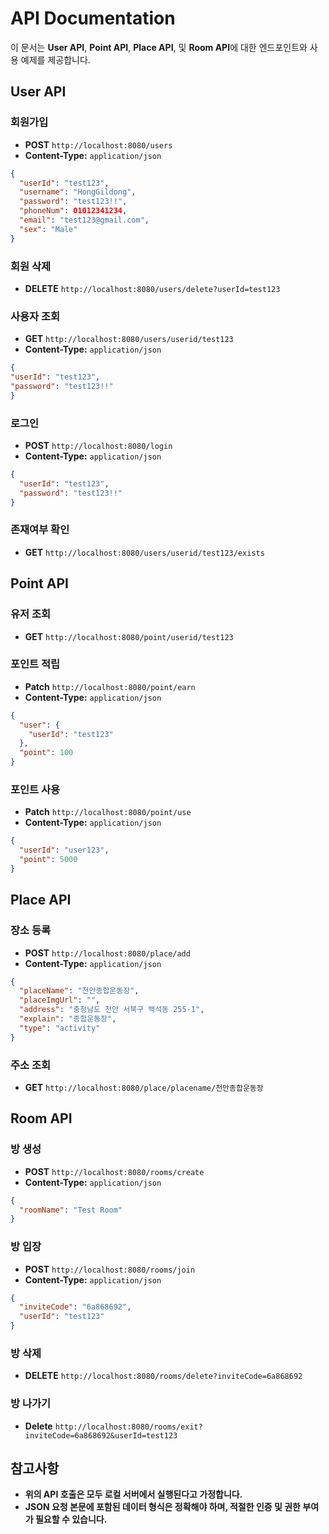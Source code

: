 # API Documentation

이 문서는 **User API**, **Point API**, **Place API**, 및 **Room API**에 대한 엔드포인트와 사용 예제를 제공합니다.

## User API

### 회원가입

- **POST** `http://localhost:8080/users`
- **Content-Type:** `application/json`

```json
{
  "userId": "test123",
  "username": "HongGildong",
  "password": "test123!!",
  "phoneNum": 01012341234,
  "email": "test123@gmail.com",
  "sex": "Male"
}
```
### 회원 삭제
- **DELETE** `http://localhost:8080/users/delete?userId=test123`
### 사용자 조회

- **GET** `http://localhost:8080/users/userid/test123`
- **Content-Type:** `application/json`

```json
{
"userId": "test123",
"password": "test123!!"
}
```
### 로그인
- **POST** `http://localhost:8080/login`
- **Content-Type:** `application/json`

```json
{
  "userId": "test123",
  "password": "test123!!"
}
```

### 존재여부 확인
- **GET** `http://localhost:8080/users/userid/test123/exists`

## Point API

### 유저 조회
- **GET** `http://localhost:8080/point/userid/test123`

### 포인트 적립
- **Patch** `http://localhost:8080/point/earn`
- **Content-Type:** `application/json`

```json
{
  "user": {
    "userId": "test123"
  },
  "point": 100
}
```

### 포인트 사용
- **Patch** `http://localhost:8080/point/use`
- **Content-Type:** `application/json`

```json
{
  "userId": "user123",
  "point": 5000
}
```

## Place API

### 장소 등록
- **POST** `http://localhost:8080/place/add`
- **Content-Type:** `application/json`

```json
{
  "placeName": "천안종합운동장",
  "placeImgUrl": "",
  "address": "충청남도 천안 서북구 백석동 255-1",
  "explain": "종합운동장",
  "type": "activity"
}
```

### 주소 조회
- **GET** `http://localhost:8080/place/placename/천안종합운동장`

## Room API

### 방 생성
- **POST** `http://localhost:8080/rooms/create`
- **Content-Type:** `application/json`

```json
{
  "roomName": "Test Room"
}
```

### 방 입장
- **POST** `http://localhost:8080/rooms/join`
- **Content-Type:** `application/json`

```json
{
  "inviteCode": "6a868692",
  "userId": "test123"
}
```
### 방 삭제
- **DELETE** `http://localhost:8080/rooms/delete?inviteCode=6a868692`
### 방 나가기
- **Delete** `http://localhost:8080/rooms/exit?inviteCode=6a868692&userId=test123`


## 참고사항
- **위의 API 호출은 모두 로컬 서버에서 실행된다고 가정합니다.**
- **JSON 요청 본문에 포함된 데이터 형식은 정확해야 하며, 적절한 인증 및 권한 부여가 필요할 수 있습니다.**
